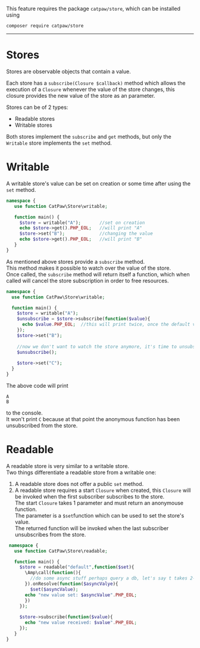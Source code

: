 This feature requires the package `catpaw/store`, which can be installed using<br/>
```
composer require catpaw/store
```
<hr/>

# Stores

Stores are observable objects that contain a value.

Each store has a `subscribe(Closure $callback)` method which allows the execution of a `Closure` whenever the value of the store changes, this closure provides the new value of the store as an parameter.

Stores can be of 2 types:

- Readable stores
- Writable stores


Both stores implement the `subscribe` and `get` methods, but only the `Writable` store implements the `set` method.

# Writable

A writable store's value can be set on creation or some time after using the `set` method.

 ```php
 namespace {
	use function CatPaw\Store\writable;

    function main() {
      $store = writable("A");       //set on creation
      echo $store->get().PHP_EOL;   //will print "A"
      $store->set("B");             //changing the value
      echo $store->get().PHP_EOL;   //will print "B"
    }
}
 ```
 
 As mentioned above stores provide a `subscribe` method.<br/>
 This method makes it possible to watch over the value of the store.<br/>
 Once called, the `subscribe` method will return itself a function, which when called will cancel the store subscription in order to free resources.
 
  ```php
 namespace {
	use function CatPaw\Store\writable;

    function main() {
      $store = writable("A");
      $unsubscribe = $store->subscribe(function($value){
        echo $value.PHP_EOL;  //this will print twice, once the default value "A", then "B" when it changes.
      });
      $store->set("B");
      
      //now we don't want to watch the store anymore, it's time to unsubscribe from it.
      $unsubscribe();
      
      $store->set("C");
    }
}
 ```
 The above code will print 
 ```
 A
 B
 ```
 to the console.<br/>
 It won't print `C` because at that point the anonymous function has been unsubscribed from the store.
 
# Readable

A readable store is very similar to a writable store.<br/>
Two things differentiate a readable store from a writable one:

1. A readable store does not offer a public `set` method.
2. A readable store requires a start `Closure` when created, this `Closure` will be invoked when the first subscriber subscribes to the store.<br/>
   The start `Closure` takes 1 parameter and must return an anonymouse function.<br/>
   The parameter is a `$set`function which can be used to set the store's value.<br/>
   The returned function will be invoked when the last subscriber unsubscribes from the store.

 ```php
  namespace {
	use function CatPaw\Store\readable;

    function main() {
      $store = readable("default",function($set){
        \Amp\call(function(){
          //do some async stuff perhaps query a db, let's say t takes 2-3 seconds
        }).onResolve(function($asyncValye){
          $set($asyncValue);
        echo "new value set: $asyncValue".PHP_EOL;
        })
      });
      
      $store->subscribe(function($value){
        echo "new value received: $value".PHP_EOL;
      });
    }
}
 ```
